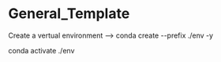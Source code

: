 # General_Template

Create a vertual environment --> conda create --prefix ./env -y

conda activate ./env





